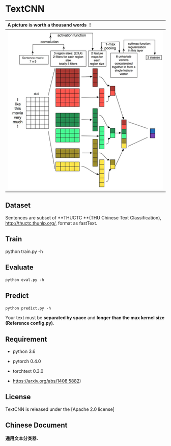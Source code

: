 # TextCNN


| **A picture is worth a thousand words ！** |
| :----------------------------------------- |
| ![](textcnn.jpg)                           |

## Dataset

Sentences are subset of **THUCTC **(THU Chinese Text Classification),  http://thuctc.thunlp.org/, format as fastText.




## Train
python train.py -h



## Evaluate

`python eval.py -h`



## Predict

`python predict.py -h`

Your text must be **separated by space** and **longer than the max kernel size (Reference config.py)**.



## Requirement

* python 3.6
* pytorch 0.4.0
* torchtext 0.3.0 

* https://arxiv.org/abs/1408.5882)



## License

TextCNN is released under the [Apache 2.0 license]



## Chinese Document

**通用文本分类器.**
